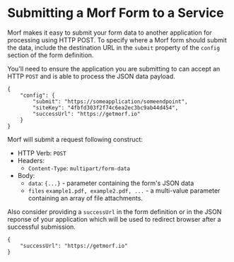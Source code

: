 # Submitting a Morf Form to a Service

Morf makes it easy to submit your form data to another application for processing using HTTP POST. To specify where a Morf form should submit the data, include the destination URL in the `submit` property of the `config` section of the form definition.

You'll need to ensure the application you are submitting to can accept an HTTP `POST` and is able to process the JSON data payload.

```
{
    "config": {
        "submit": "https://someapplication/someendpoint",
        "siteKey": "4fbfd303f2f74c6ea2ec3bc9ab44d454",
        "successUrl": "https://getmorf.io"
    }
}
```     

Morf will submit a request following construct:

* HTTP Verb: `POST`
* Headers: 
    * `Content-Type`: `multipart/form-data`
* Body:
    * `data`: `{...}` - parameter containing the form's JSON data
    * `files` `example1.pdf, example2.pdf, ...` - a multi-value parameter containing an array of file attachments.


Also consider providing a `successUrl` in the form definition or in the JSON reponse of your application which will be used to redirect browser after a successful submission.

```
{
    "successUrl": "https://getmorf.io"
}
```
   
